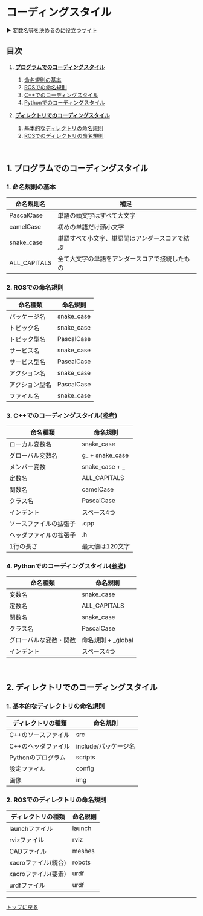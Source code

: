 # **コーディングスタイル**

:arrow_forward: [変数名等を決めるのに役立つサイト](https://codic.jp/)

## **目次**

1. [**プログラムでのコーディングスタイル**](#1-プログラムでのコーディングスタイル)
    1. [命名規則の基本](#1-命名規則の基本)
    2. [ROSでの命名規則](#2-rosでの命名規則)
    3. [C++でのコーディングスタイル](#3-cでのコーディングスタイル参考)
    4. [Pythonでのコーディングスタイル](#4-pythonでのコーディングスタイル参考)

2. [**ディレクトリでのコーディングスタイル**](#2-ディレクトリでのコーディングスタイル)
    1. [基本的なディレクトリの命名規則](#1-基本的なディレクトリの命名規則)
    2. [ROSでのディレクトリの命名規則](#2-rosでのディレクトリの命名規則)

<br>

## **1. プログラムでのコーディングスタイル**

### 1. 命名規則の基本

 命名規則名 | 補足 |
----|----
| PascalCase | 単語の頭文字はすべて大文字 |
| camelCase | 初めの単語だけ頭小文字 |
| snake_case | 単語すべて小文字、単語間はアンダースコアで結ぶ |
| ALL_CAPITALS | 全て大文字の単語をアンダースコアで接続したもの |

### 2. ROSでの命名規則

| 命名種類 | 命名規則 |
----|----
| パッケージ名 | snake_case |
| トピック名 | snake_case |
| トピック型名 | PascalCase |
| サービス名 | snake_case |
| サービス型名 | PascalCase |
| アクション名 | snake_case |
| アクション型名 | PascalCase |
| ファイル名 | snake_case |

### 3. C++でのコーディングスタイル([参考](http://wiki.ros.org/ja/CppStyleGuide))

| 命名種類 | 命名規則 |
----|----
| ローカル変数名 | snake_case |
| グローバル変数名 | g_ + snake_case |
| メンバー変数 | snake_case + _ |
| 定数名 | ALL_CAPITALS |
| 関数名 | camelCase |
| クラス名 | PascalCase |
| インデント | スペース4つ |
| ソースファイルの拡張子 | .cpp |
| ヘッダファイルの拡張子 | .h |
| 1行の長さ | 最大値は120文字 |

### 4. Pythonでのコーディングスタイル([参考](http://wiki.ros.org/ja/PyStyleGuide))

| 命名種類 | 命名規則 |
----|----
| 変数名 | snake_case |
| 定数名 | ALL_CAPITALS |
| 関数名 | snake_case |
| クラス名 | PascalCase |
| グローバルな変数・関数 | 命名規則 + _global |
| インデント | スペース4つ |

<br>

## **2. ディレクトリでのコーディングスタイル**

### 1. 基本的なディレクトリの命名規則

| ディレクトリの種類 | 命名規則 |
----|----
| C++のソースファイル | src |
| C++のヘッダファイル | include/パッケージ名 |
| Pythonのプログラム | scripts |
| 設定ファイル | config |
| 画像 | img |

### 2. ROSでのディレクトリの命名規則

| ディレクトリの種類 | 命名規則 |
----|----
| launchファイル | launch |
| rvizファイル | rviz |
| CADファイル | meshes |
| xacroファイル(統合) | robots |
| xacroファイル(要素) | urdf |
| urdfファイル | urdf |

---

[トップに戻る](#コーディングスタイル)
